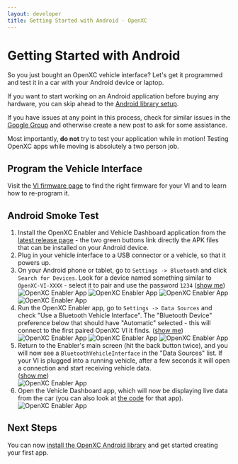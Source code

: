 ```yaml
---
layout: developer
title: Getting Started with Android - OpenXC
---
```


<div class="page-header">
    <h1>Getting Started with Android</h1>
</div>

So you just bought an OpenXC vehicle interface? Let's get it programmed and
test it in a car with your Android device or laptop.

If you want to start working on an Android application before buying any
hardware, you can skip ahead to the [Android library
setup](/android/library-installation.html).

If you have issues at any point in this process, check for similar issues in the
[Google Group](http://groups.google.com/group/openxc) and otherwise create a new
post to ask for some assistance.

<div class="alert alert-danger">
Most importantly, <strong>do not</strong> try to test your application while in
motion! Testing OpenXC apps while moving is absolutely a two person job.
</div>

## Program the Vehicle Interface

Visit the [VI firmware page](/vehicle-interface/firmware.html) to find the
right firmware for your VI and to learn how to re-program it.

## Android Smoke Test

<ol>
<li>Install the OpenXC Enabler and Vehicle Dashboard application from the
<a href="https://github.com/openxc/openxc-android/releases">latest release page</a> - the
two green buttons link directly the APK files that can be installed on your
Android device.

</li>

<li>Plug in your vehicle interface to a USB connector or a vehicle, so that it powers up.</li>

<li>On your Android phone or tablet, go to <code>Settings -> Bluetooth</code> and click
<code>Search for Devices</code>. Look for a device named something similar to
<code>OpenXC-VI-XXXX</code> - select it to pair and use the password <code>1234</code>
(<a class="extra-screenshots-controls" href="#extra-settings-screenshots">show me</a>)

<br/>
<div class="extra-screenshots" id="extra-settings-screenshots">
<img title="OpenXC Enabler App" src="/images/test-screenshots/android-settings.png"/>
<img title="OpenXC Enabler App" src="/images/test-screenshots/android-settings-bluetooth.png"/>
<img title="OpenXC Enabler App" src="/images/test-screenshots/android-settings-bluetooth-pairing.png"/>
<img title="OpenXC Enabler App" src="/images/test-screenshots/android-settings-bluetooth-paired.png"/>
</div>

</li>

<li>Run the OpenXC Enabler app, go to <code>Settings -> Data Sources</code> and check "Use
a Bluetooth Vehicle Interface". The "Bluetooth Device" preference below that
should have "Automatic" selected - this will connect to the first paired OpenXC
VI it finds.
(<a class="extra-screenshots-controls" href="#extra-enabler-screenshots">show me</a>)

<div class="extra-screenshots" id="extra-enabler-screenshots">
<img title="OpenXC Enabler App" src="/images/test-screenshots/android-enabler.png"/>
<img title="OpenXC Enabler App" src="/images/test-screenshots/android-enabler-settings.png"/>
<img title="OpenXC Enabler App" src="/images/test-screenshots/android-enabler-settings-bluetooth.png"/>
</div>

</li>

<li>Return to the Enabler's main screen (hit the back button twice), and you
will now see a <code>BluetoothVehicleInterface</code> in the "Data Sources" list. If your
VI is plugged into a running vehicle, after a few seconds it will open a
connection and start receiving vehicle data.
<br/>
(<a class="extra-screenshots-controls" href="#extra-active-enabler-screenshots">show me</a>)

<div class="extra-screenshots" id="extra-active-enabler-screenshots">
<img title="OpenXC Enabler App" src="/images/test-screenshots/android-enabler-active-bluetooth.png"/>
</div>
</li>

<li>Open the Vehicle Dashboard app, which will now be displaying live data from
the car (you can also look at <a
href="https://github.com/openxc/openxc-android/tree/master/examples">the
code</a> for that app).
<br/>
<img title="OpenXC Enabler App" src="/images/test-screenshots/android-dashboard.png"/>
</li>
</ol>

<div class="page-header">
<h2>Next Steps</h2>
</div>

You can now [install the OpenXC Android
library](/android/library-installation.html) and get started creating
your first app.
